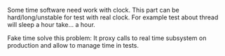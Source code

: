 Some time software need work with clock. This part can be hard/long/unstable for test with real clock.
For example test about thread will sleep a hour take... a hour.

Fake time solve this problem: It proxy calls to real time subsystem on production and allow to manage time in tests.


